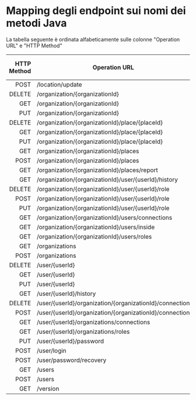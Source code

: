 # Mapping degli endpoint sui nomi dei metodi Java

La tabella seguente è ordinata alfabeticamente sulle colonne "Operation URL" e "HTTP Method"

<!-- TODO scrivere ruoli minimi -->

| HTTP Method | Operation URL                                           | Java Method Name                         | Ruolo minimo richiesto |
| ----------: | ------------------------------------------------------- | ---------------------------------------- | ---------------------- |
|        POST | /location/update                                        | postLocationUpdate                       |                        |
|      DELETE | /organization/{organizationId}                          | deleteOrganizationById                   |                        |
|         GET | /organization/{organizationId}                          | getOrganizationById                      |                        |
|         PUT | /organization/{organizationId}                          | putOrganizationById                      |                        |
|      DELETE | /organization/{organizationId}/place/{placeId}          | deleteOrganizationByIdPlaceById          |                        |
|         GET | /organization/{organizationId}/place/{placeId}          | getOrganizationByIdPlaceById             |                        |
|         PUT | /organization/{organizationId}/place/{placeId}          | putOrganizationByIdPlaceById             |                        |
|         GET | /organization/{organizationId}/places                   | getOrganizationByIdPlaces                |                        |
|        POST | /organization/{organizationId}/places                   | postOrganizationByIdPlaces               |                        |
|         GET | /organization/{organizationId}/places/report            | getOrganizationByIdPlacesReport          |                        |
|         GET | /organization/{organizationId}/user/{userId}/history    | getOrganizationByIdUserByIdHistory       |                        |
|      DELETE | /organization/{organizationId}/user/{userId}/role       | deleteOrganizationByIdUserByIdRole       |                        |
|        POST | /organization/{organizationId}/user/{userId}/role       | postOrganizationByIdUserByIdRole         |                        |
|         PUT | /organization/{organizationId}/user/{userId}/role       | putOrganizationByIdUserByIdRole          |                        |
|         GET | /organization/{organizationId}/users/connections        | getOrganizationByIdUsersConnections      |                        |
|         GET | /organization/{organizationId}/users/inside             | getOrganizationByIdUsersInside           |                        |
|         GET | /organization/{organizationId}/users/roles              | getOrganizationByIdUsersRoles            |                        |
|         GET | /organizations                                          | getOrganizations                         |                        |
|        POST | /organizations                                          | postOrganizations                        |                        |
|      DELETE | /user/{userId}                                          | deleteUserById                           |                        |
|         GET | /user/{userId}                                          | getUserById                              |                        |
|         PUT | /user/{userId}                                          | putUserById                              |                        |
|         GET | /user/{userId}/history                                  | getUserByIdHistory                       |                        |
|      DELETE | /user/{userId}/organization/{organizationId}/connection | deleteUserByIdOrganizationByIdConnection |                        |
|        POST | /user/{userId}/organization/{organizationId}/connection | postUserByIdOrganizationByIdConnection   |                        |
|         GET | /user/{userId}/organizations/connections                | getUserByIdOrganizationsConnections      |                        |
|         GET | /user/{userId}/organizations/roles                      | getUserByIdOrganizationsRoles            |                        |
|         PUT | /user/{userId}/password                                 | putUserByIdPassword                      |                        |
|        POST | /user/login                                             | postUserLogin                            |                        |
|        POST | /user/password/recovery                                 | postUserPasswordRecovery                 |                        |
|         GET | /users                                                  | getUsers                                 |                        |
|        POST | /users                                                  | postUsers                                |                        |
|         GET | /version                                                | getVersion                               |                        |

